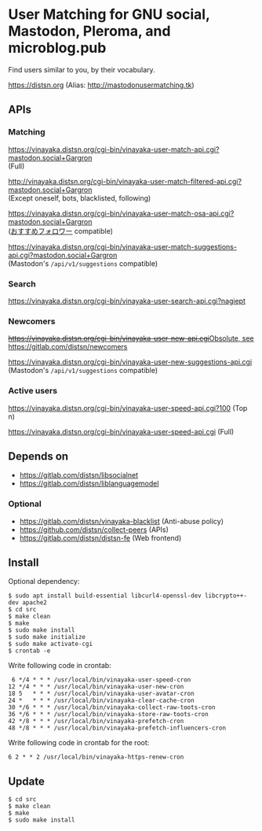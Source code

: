 # User Matching for GNU social, Mastodon, Pleroma, and microblog.pub

Find users similar to you, by their vocabulary.

https://distsn.org
(Alias: http://mastodonusermatching.tk)

## APIs

### Matching

https://vinayaka.distsn.org/cgi-bin/vinayaka-user-match-api.cgi?mastodon.social+Gargron  
(Full)

http://vinayaka.distsn.org/cgi-bin/vinayaka-user-match-filtered-api.cgi?mastodon.social+Gargron  
(Except oneself, bots, blacklisted, following)

https://vinayaka.distsn.org/cgi-bin/vinayaka-user-match-osa-api.cgi?mastodon.social+Gargron  
([おすすめフォロワー](https://followlink.osa-p.net/recommend.html) compatible)

https://vinayaka.distsn.org/cgi-bin/vinayaka-user-match-suggestions-api.cgi?mastodon.social+Gargron  
(Mastodon's `/api/v1/suggestions` compatible)

### Search

https://vinayaka.distsn.org/cgi-bin/vinayaka-user-search-api.cgi?nagiept

### Newcomers

<del>https://vinayaka.distsn.org/cgi-bin/vinayaka-user-new-api.cgi</del><ins>Obsolute, see https://gitlab.com/distsn/newcomers</ins>

https://vinayaka.distsn.org/cgi-bin/vinayaka-user-new-suggestions-api.cgi  
(Mastodon's `/api/v1/suggestions` compatible)

### Active users

https://vinayaka.distsn.org/cgi-bin/vinayaka-user-speed-api.cgi?100 (Top n)

https://vinayaka.distsn.org/cgi-bin/vinayaka-user-speed-api.cgi (Full)

## Depends on

* https://gitlab.com/distsn/libsocialnet
* https://gitlab.com/distsn/liblanguagemodel

### Optional

* https://gitlab.com/distsn/vinayaka-blacklist (Anti-abuse policy)
* https://github.com/distsn/collect-peers (APIs)
* https://gitlab.com/distsn/distsn-fe (Web frontend)

## Install

Optional dependency: 

    $ sudo apt install build-essential libcurl4-openssl-dev libcrypto++-dev apache2
    $ cd src
    $ make clean
    $ make
    $ sudo make install
    $ sudo make initialize
    $ sudo make activate-cgi
    $ crontab -e

Write following code in crontab:

```
 6 */4 * * * /usr/local/bin/vinayaka-user-speed-cron
12 */4 * * * /usr/local/bin/vinayaka-user-new-cron
18 5   * * * /usr/local/bin/vinayaka-user-avatar-cron
24 *   * * * /usr/local/bin/vinayaka-clear-cache-cron
30 */6 * * * /usr/local/bin/vinayaka-collect-raw-toots-cron
36 */6 * * * /usr/local/bin/vinayaka-store-raw-toots-cron
42 */8 * * * /usr/local/bin/vinayaka-prefetch-cron
48 */8 * * * /usr/local/bin/vinayaka-prefetch-influencers-cron
```

Write following code in crontab for the root:

```
6 2 * * 2 /usr/local/bin/vinayaka-https-renew-cron
```

## Update

    $ cd src
    $ make clean
    $ make
    $ sudo make install
